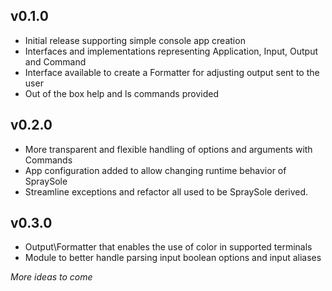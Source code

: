 ## v0.1.0

- Initial release supporting simple console app creation
- Interfaces and implementations representing Application, Input, Output and Command
- Interface available to create a Formatter for adjusting output sent to the user
- Out of the box help and ls commands provided

## v0.2.0

- More transparent and flexible handling of options and arguments with Commands
- App configuration added to allow changing runtime behavior of SpraySole
- Streamline exceptions and refactor all used to be SpraySole derived.

## v0.3.0

- Output\Formatter that enables the use of color in supported terminals
- Module to better handle parsing input boolean options and input aliases

*More ideas to come*
